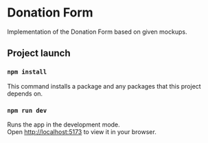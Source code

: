 # Donation Form

Implementation of the Donation Form based on given mockups.

## Project launch
### `npm install`
This command installs a package and any packages that this project depends on.

### `npm run dev`
Runs the app in the development mode.\
Open [http://localhost:5173](http://localhost:5173) to view it in your browser.